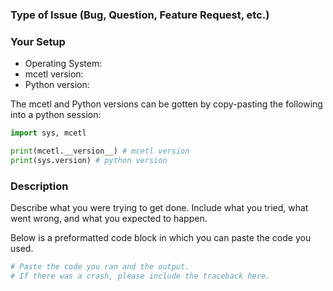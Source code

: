 ### Type of Issue (Bug, Question, Feature Request, etc.)

### Your Setup

* Operating System:
* mcetl version:
* Python version:

The mcetl and Python versions can be gotten by copy-pasting the following
into a python session:

```python
import sys, mcetl

print(mcetl.__version__) # mcetl version
print(sys.version) # python version

```

### Description

Describe what you were trying to get done.
Include what you tried, what went wrong, and what you expected to happen.

Below is a preformatted code block in which you can paste the code you used.

```python
# Paste the code you ran and the output.
# If there was a crash, please include the traceback here.

```
